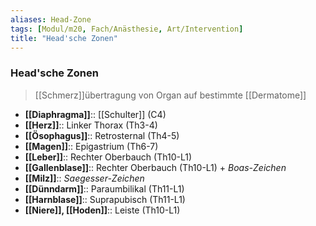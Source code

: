 ```yaml
---
aliases: Head-Zone
tags: [Modul/m20, Fach/Anästhesie, Art/Intervention]
title: "Head'sche Zonen"
---
```

### Head'sche Zonen
> [[Schmerz]]übertragung von Organ auf bestimmte [[Dermatome]]
- **[[Diaphragma]]**:: [[Schulter]] (C4)
- **[[Herz]]**:: Linker Thorax (Th3-4)
- **[[Ösophagus]]**:: Retrosternal (Th4-5)
- **[[Magen]]**:: Epigastrium (Th6-7)
- **[[Leber]]**:: Rechter Oberbauch (Th10-L1)
- **[[Gallenblase]]**:: Rechter Oberbauch (Th10-L1) + *Boas-Zeichen*
- **[[Milz]]**:: *Saegesser-Zeichen*
- **[[Dünndarm]]**:: Paraumbilikal (Th11-L1)
- **[[Harnblase]]**:: Suprapubisch (Th11-L1)
- **[[Niere]], [[Hoden]]**:: Leiste (Th10-L1)